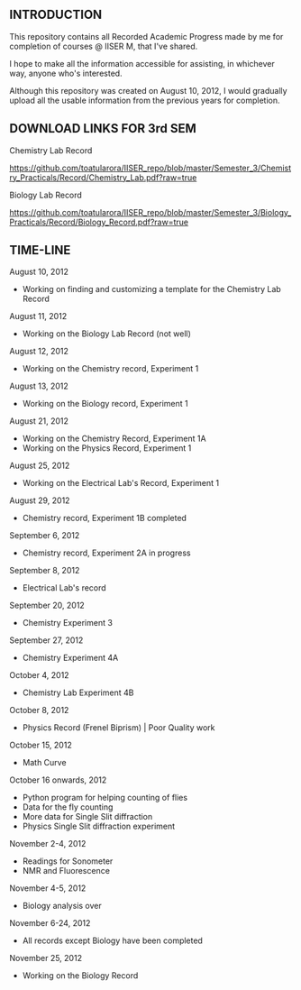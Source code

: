 INTRODUCTION
--

This repository contains all Recorded Academic Progress made by me for completion of courses @ IISER M, that I've shared.

I hope to make all the information accessible for assisting, in whichever way, anyone who's interested.

Although this repository was created on August 10, 2012, I would gradually upload all the usable information from the previous years for completion.

DOWNLOAD LINKS FOR 3rd SEM
--

Chemistry Lab Record

https://github.com/toatularora/IISER_repo/blob/master/Semester_3/Chemistry_Practicals/Record/Chemistry_Lab.pdf?raw=true


Biology Lab Record

https://github.com/toatularora/IISER_repo/blob/master/Semester_3/Biology_Practicals/Record/Biology_Record.pdf?raw=true


TIME-LINE
--

August 10, 2012
* Working on finding and customizing a template for the Chemistry Lab Record

August 11, 2012
* Working on the Biology Lab Record (not well)

August 12, 2012
* Working on the Chemistry record, Experiment 1

August 13, 2012
* Working on the Biology record, Experiment 1

August 21, 2012
* Working on the Chemistry Record, Experiment 1A
* Working on the Physics Record, Experiment 1

August 25, 2012
* Working on the Electrical Lab's Record, Experiment 1

August 29, 2012
* Chemistry record, Experiment 1B completed

September 6, 2012
* Chemistry record, Experiment 2A in progress

September 8, 2012
* Electrical Lab's record

September 20, 2012
* Chemistry Experiment 3

September 27, 2012
* Chemistry Experiment 4A

October 4, 2012
* Chemistry Lab Experiment 4B

October 8, 2012
* Physics Record (Frenel Biprism) | Poor Quality work

October 15, 2012
* Math Curve

October 16 onwards, 2012
* Python program for helping counting of flies
* Data for the fly counting
* More data for Single Slit diffraction
* Physics Single Slit diffraction experiment

November 2-4, 2012
* Readings for Sonometer
* NMR and Fluorescence

November 4-5, 2012
* Biology analysis over

November 6-24, 2012
* All records except Biology have been completed

November 25, 2012
* Working on the Biology Record